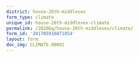 ```yaml
---
district: house-26th-middlesex
form_type: climate
unique_id: house-26th-middlesex-climate
permalink: /2020bq/house-26th-middlesex/climate/
form_id: '201705916871054'
layout: form
doc_img: CLIMATE-00001
---
```

